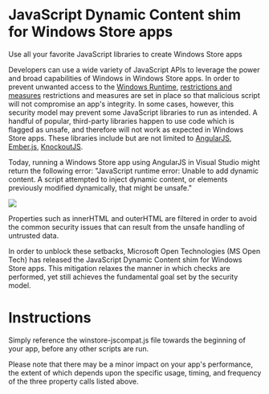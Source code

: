 JavaScript Dynamic Content shim for Windows Store apps
=====
Use all your favorite JavaScript libraries to create Windows Store apps

Developers can use a wide variety of JavaScript APIs to leverage the power and broad capabilities of Windows in Windows Store apps. In order to prevent unwanted access to the [Windows Runtime](http://msdn.microsoft.com/en-us/library/windows/desktop/br211377.aspx), [restrictions and measures](http://msdn.microsoft.com/en-us/library/windows/apps/hh849625.aspx) restrictions and measures are set in place so that malicious script will not compromise an app's integrity. In some cases, however, this security model may prevent some JavaScript libraries to run as intended. A handful of popular, third-party libraries happen to use code which is flagged as unsafe, and therefore will not work as expected in Windows Store apps. These libraries include but are not limited to [AngularJS](https://angularjs.org/), [Ember.js](http://emberjs.com/), [KnockoutJS](http://knockoutjs.com/).

Today, running a Windows Store app using AngularJS in Visual Studio might return the following error: "JavaScript runtime error: Unable to add dynamic content. A script attempted to inject dynamic content, or elements previously modified dynamically, that might be unsafe."

![](https://raw.githubusercontent.com/MSOpenTech/winstore-jscompat/master/error.PNG?token=3019602__eyJzY29wZSI6IlJhd0Jsb2I6TVNPcGVuVGVjaC93aW5zdG9yZS1qc2NvbXBhdC9tYXN0ZXIvZXJyb3IuUE5HIiwiZXhwaXJlcyI6MTQwNjU3OTYyOX0%3D--101970399d1c4e94bbe251e71e78f8be6af6d7ba)

Properties such as innerHTML and outerHTML are filtered in order to avoid the common security issues that can result from the unsafe handling of untrusted data.

In order to unblock these setbacks, Microsoft Open Technologies (MS Open Tech) has released the JavaScript Dynamic Content shim for Windows Store apps. This mitigation relaxes the manner in which checks are performed, yet still achieves the fundamental goal set by the security model.

# Instructions
Simply reference the winstore-jscompat.js file towards the beginning of your app, before any other scripts are run.

Please note that there may be a minor impact on your app's performance, the extent of which depends upon the specific usage, timing, and frequency of the three property calls listed above.
